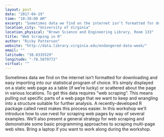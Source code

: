 ```yaml
---
layout: post
date: "2017-04-19"
time: "10:30:00 AM"
excerpt: "Sometimes data we find on the internet isn’t formatted for downloading and easy importing into our statistical program of choice. It’s ..."
location_city: "University of Virginia"
location_physical: "Brown Science and Engineering Library, Room 133"
title: "Web Scraping in R"
author: "Ricky Patterson"
website: "http://data.library.virginia.edu/endangered-data-week/"
email: ""
latitude: "38.0335529"
longitude: "-78.5079772"
virtual: ""
---
```


Sometimes data we find on the internet isn’t formatted for downloading and easy importing into our statistical program of choice. It’s simply displayed on a static web page as a table (if we’re lucky) or scattered about the page in various locations. To get this data requires “web scraping”. This means pulling out specific parts of a web page that we want to keep and wrangling into a structure suitable for further analysis. A recently-developed R package called rvest makes this process easier. In this workshop we’ll introduce how to use rvest for scraping web pages by way of several examples. We’ll also present a general strategy for web scraping and demonstrate some basic programming approaches to scraping multi-page web sites. Bring a laptop if you want to work along during the workshop.
